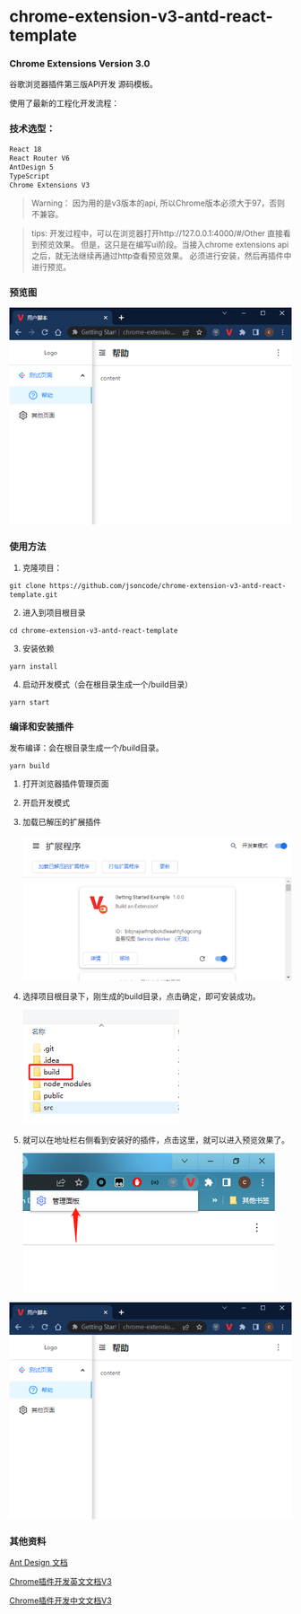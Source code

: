 # chrome-extension-v3-antd-react-template

### Chrome Extensions Version 3.0 

谷歌浏览器插件第三版API开发 源码模板。

使用了最新的工程化开发流程：

### 技术选型：
```text
React 18
React Router V6
AntDesign 5
TypeScript
Chrome Extensions V3
```

> Warning： 因为用的是v3版本的api, 所以Chrome版本必须大于97，否则不兼容。

> tips: 开发过程中，可以在浏览器打开http://127.0.0.1:4000/#/Other 直接看到预览效果。
> 但是，这只是在编写ui阶段。当接入chrome extensions api之后，就无法继续再通过http查看预览效果。
> 必须进行安装，然后再插件中进行预览。

### 预览图
![预览图](./preview/preview.png)

### 使用方法

1. 克隆项目：
```shell
git clone https://github.com/jsoncode/chrome-extension-v3-antd-react-template.git
```

2. 进入到项目根目录
```shell
cd chrome-extension-v3-antd-react-template
```

3. 安装依赖

```shell
yarn install
```

4. 启动开发模式（会在根目录生成一个/build目录）
```shell
yarn start
```

### 编译和安装插件

发布编译：会在根目录生成一个/build目录。
```shell
yarn build
```

1. 打开浏览器插件管理页面
2. 开启开发模式
3. 加载已解压的扩展插件

   ![第一步](./preview/step1.png)

4. 选择项目根目录下，刚生成的build目录，点击确定，即可安装成功。

   ![第二步](./preview/step2.png)

5. 就可以在地址栏右侧看到安装好的插件，点击这里，就可以进入预览效果了。

   ![第三步](./preview/step3.png)

![预览图](./preview/preview.png)

### 其他资料

[Ant Design 文档](https://ant.design)

[Chrome插件开发英文文档V3](https://developer.chrome.com/docs/extensions/mv3/)

[Chrome插件开发中文文档V3](https://doc.yilijishu.info/chrome/)


